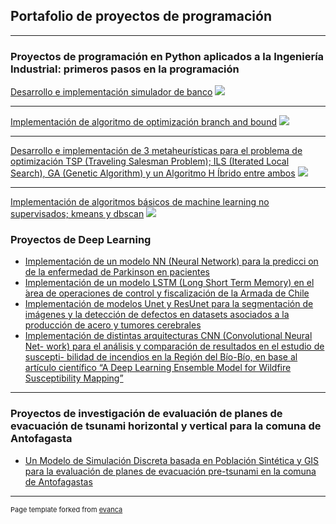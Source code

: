 ## Portafolio de proyectos de programación

---

### Proyectos de programación en Python aplicados a la Ingeniería Industrial: primeros pasos en la programación

[Desarrollo e implementación simulador de banco](/sample_page)
<img src="images/dummy_thumbnail.jpg?raw=true"/>

---
[Implementación de algoritmo de optimización branch and bound](/pdf/sample_presentation.pdf)
<img src="images/dummy_thumbnail.jpg?raw=true"/>

---
[Desarrollo e implementación de 3 metaheurísticas para el problema de optimización TSP (Traveling Salesman Problem); ILS (Iterated Local
Search), GA (Genetic Algorithm) y un Algoritmo H Íbrido entre ambos](http://example.com/)
<img src="images/dummy_thumbnail.jpg?raw=true"/>

---
[Implementación de algoritmos básicos de machine learning no supervisados; kmeans y dbscan](http://example.com/)
<img src="images/dummy_thumbnail.jpg?raw=true"/>

### Proyectos de Deep Learning

- [Implementación de un modelo NN (Neural Network) para la predicci on de la
enfermedad de Parkinson en pacientes](http://example.com/)
- [Implementación de un modelo LSTM (Long Short Term Memory) en el  ́area de
operaciones de control y fiscalización de la Armada de Chile](http://example.com/)
- [Implementación de modelos Unet y ResUnet para la segmentación de imágenes
y la detección de defectos en datasets asociados a la producción de acero y
tumores cerebrales](http://example.com/)
- [Implementación de distintas arquitecturas CNN (Convolutional Neural Net-
work) para el análisis y comparación de resultados en el estudio de suscepti-
bilidad de incendios en la Región del Bío-Bío, en base al artículo científico “A
Deep Learning Ensemble Model for Wildfire Susceptibility Mapping”](http://example.com/)

---
### Proyectos de investigación de evaluación de planes de evacuación de tsunami horizontal y vertical para la comuna de Antofagasta

- [Un Modelo de Simulación Discreta basada en Población Sintética y GIS para la
evaluación de planes de evacuación pre-tsunami en la comuna de Antofagastas](http://example.com/)


---
<p style="font-size:11px">Page template forked from <a href="https://github.com/evanca/quick-portfolio">evanca</a></p>
<!-- Remove above link if you don't want to attibute -->
